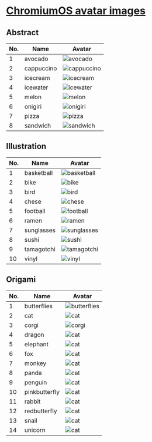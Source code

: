 # [ChromiumOS avatar images](https://github.com/chromium/chromium/tree/7797b8c8b6a322bb820452b554279e8c24a6982b/ui/chromeos/resources/default_200_percent/default_user_images/)

## Abstract

| No. | Name | Avatar |
|-----|-----|---------|
| 1 | avocado | ![avocado](./abstract/avatar_avocado.png) |
| 2 | cappuccino | ![cappuccino](./abstract/avatar_cappuccino.png) |
| 3 | icecream | ![icecream](./abstract/avatar_icecream.png) |
| 4 | icewater | ![icewater](./abstract/avatar_icewater.png) |
| 5 | melon | ![melon](./abstract/avatar_melon.png) |
| 6 | onigiri | ![onigiri](./abstract/avatar_onigiri.png) |
| 7 | pizza | ![pizza](./abstract/avatar_pizza.png) |
| 8 | sandwich | ![sandwich](./abstract/avatar_sandwich.png) |

## Illustration
| No. | Name | Avatar |
|-----|------|--------|
| 1 | basketball | ![basketball](./illustration/avatar_basketball.png) | 
| 2 | bike | ![bike](./illustration/avatar_bike.png) | 
| 3 | bird | ![bird](./illustration/avatar_bird.png) | 
| 4 | chese | ![chese](./illustration/avatar_chese.png) | 
| 5 | football | ![football](./illustration/avatar_football.png) | 
| 6 | ramen | ![ramen](./illustration/avatar_ramen.png) | 
| 7 | sunglasses | ![sunglasses](./illustration/avatar_sunglasses.png) | 
| 8 | sushi | ![sushi](./illustration/avatar_sushi.png) | 
| 9 | tamagotchi | ![tamagotchi](./illustration/avatar_tamagotchi.png) | 
| 10 | vinyl | ![vinyl](./illustration/avatar_vinyl.png) | 

## Origami

| No. | Name | Avatar |
|-----|-----|---------|
| 1 | butterflies | ![butterflies](./origami/avatar_butterflies.png) |
| 2 | cat | ![cat](./origami/avatar_cat.png) |
| 3 | corgi | ![corgi](./origami/avatar_corgi.png) |
| 4 | dragon | ![cat](./origami/avatar_dragon.png) |
| 5 | elephant | ![cat](./origami/avatar_elephant.png) |
| 6 | fox | ![cat](./origami/avatar_fox.png) |
| 7 | monkey | ![cat](./origami/avatar_monkey.png) |
| 8 | panda | ![cat](./origami/avatar_panda.png) |
| 9 | penguin | ![cat](./origami/avatar_penguin.png) |
| 10 | pinkbutterfly | ![cat](./origami/avatar_pinkbutterfly.png) |
| 11 | rabbit | ![cat](./origami/avatar_rabbit.png) |
| 12 | redbutterfly | ![cat](./origami/avatar_redbutterfly.png) |
| 13 | snail | ![cat](./origami/avatar_snail.png) |
| 14 | unicorn | ![cat](./origami/avatar_unicorn.png) |
